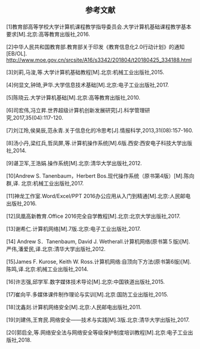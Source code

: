 <div align="center"><p style="text-align:center; font-size:20px; margin-top:2px; font-weight:bold">参考文献</p></div>

[1]教育部高等学校大学计算机课程教学指导委员会.大学计算机基础课程教学基本要求[M].北京:高等教育出版社,2016. 

[2]中华人民共和国教育部.教育部关于印发《教育信息化2.0行动计划》的通知[EB/OL]. http://www.moe.gov.cn/srcsite/A16/s3342/201804/t20180425_334188.html

[3]刘莉,马浚,等.大学计算机基础教程[M].北京:机械工业出版社,2015.

[4]何显文,钟琦,尹华.大学信息技术基础[M].北京:电子工业出版社,2017.

[5]陈晓云.大学计算机基础[M].北京:高等教育出版社,2010.

[6]司宏伟,冯立昇.世界超级计算机创新发展研究[J].科学管理研究,2017,35(04):117-120.

[7]刘江玲,侯昊辰,范永青.关于信息化的冷思考[J].情报科学,2013,31(08):157-160.

[8]汤小丹,梁红兵,哲凤屏,等.计算机操作系统[M].6版.西安:西安电子科技大学出版社,2014.

[9]谌卫军,王浩娟.操作系统[M].北京:清华大学出版社,2012.

[10]Andrew S. Tanenbaum，Herbert Bos.现代操作系统（原书第4版）[M].陈向群,译. 北京:机械工业出版社,2017.

[11]神龙工作室.Word/Excel/PPT 2016办公应用从入门到精通[M].北京:人民邮电出版社,2016.

[12]凤凰高新教育.Office 2016完全自学教程[M].北京:北京大学出版社,2017.

[13]谢希仁.计算机网络[M].7版.北京:电子工业出版社,2017.

[14] Andrew S．Tanenbaum, David J. Wetherall.计算机网络(原书第５版)[M].严伟,潘爱民,译.北京:清华大学出版社,2012.

[15]James F. Kurose, Keith W. Ross.计算机网络:自顶向下方法(原书第6版)[M].陈鸣,译.北京:机械工业出版社,2014.

[16]许志强,邱学军.数字媒体技术导论[M].北京:中国铁道出版社,2015.

[17]崔向平.多媒体课件制作理论与实训[M].北京:国防工业出版社,2015.

[18]沈鑫剡.计算机网络安全[M].北京:人民邮电出版社,2011.

[19]刘建伟,王育民.网络安全——技术与实践[M].3版.北京:清华大学出版社,2017.

[20]郭启全,等.网络安全法与网络安全等级保护制度培训教程[M].北京:电子工业出版社,2018.
